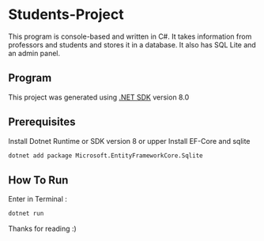 # Students-Project
This program is console-based and written in C#. It takes information from professors and students and stores it in a database. It also has SQL Lite and an admin panel.

## Program

This project was generated using [.NET SDK](https://dotnet.microsoft.com/en-us/download/dotnet/8.0) version 8.0

## Prerequisites

Install Dotnet Runtime or SDK version 8 or upper
Install EF-Core and sqlite 
```bash
dotnet add package Microsoft.EntityFrameworkCore.Sqlite
```

## How To Run

Enter in Terminal :
```bash
dotnet run
```
Thanks for reading :)